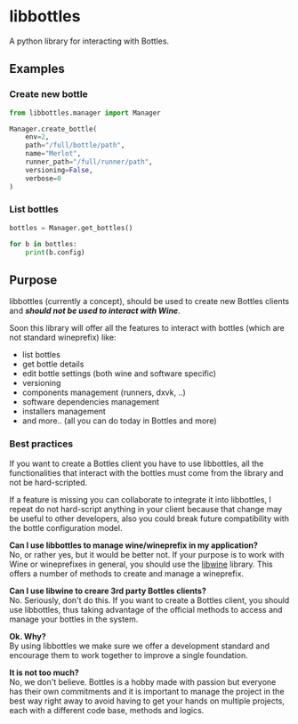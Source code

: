 # libbottles
A python library for interacting with Bottles.  

## Examples
### Create new bottle
```python
from libbottles.manager import Manager

Manager.create_bottle(
    env=2,
    path="/full/bottle/path",
    name="Merlot",
    runner_path="/full/runner/path",
    versioning=False,
    verbose=0
)
```

### List bottles
```python
bottles = Manager.get_bottles()

for b in bottles:
    print(b.config)
```

## Purpose
libbottles (currently a concept), should be used to create new Bottles 
clients and _**should not be used to interact with Wine**_.  

Soon this library will offer all the features to interact with bottles 
(which are not standard wineprefix) like:
- list bottles
- get bottle details
- edit bottle settings (both wine and software specific)
- versioning
- components management (runners, dxvk, ..)
- software dependencies management
- installers management
- and more.. (all you can do today in Bottles and more)

### Best practices
If you want to create a Bottles client you have to use libbottles, all the 
functionalities that interact with the bottles must come from the library and 
not be hard-scripted.  

If a feature is missing you can collaborate to integrate it into libbottles, I 
repeat do not hard-script anything in your client because that change may be 
useful to other developers, also you could break future compatibility with the 
bottle configuration model.

**Can I use libbottles to manage wine/wineprefix in my application?**  
No, or rather yes, but it would be better not. If your purpose is to work with 
Wine or wineprefixes in general, you should use the 
[libwine](https://github.com/bottlesdevs/libwine) library. This 
offers a number of methods to create and manage a wineprefix.

**Can I use libwine to creare 3rd party Bottles clients?**  
No. Seriously, don't do this. If you want to create a Bottles client, you 
should use libbottles, thus taking advantage of the official methods to access 
and manage your bottles in the system.

**Ok. Why?**  
By using libbottles we make sure we offer a development standard and 
encourage them to work together to improve a single foundation.

**It is not too much?**  
No, we don't believe. Bottles is a hobby made with passion but everyone has 
their own commitments and it is important to manage the project in the best way 
right away to avoid having to get your hands on multiple projects, each with 
a different code base, methods and logics.